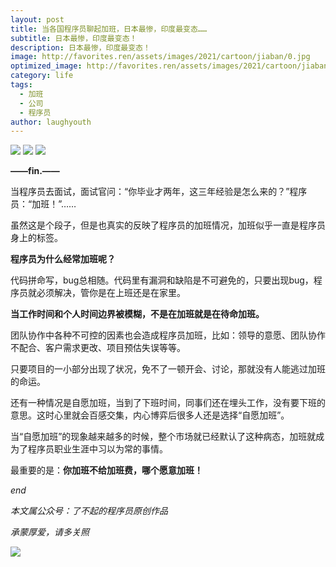 ```yaml
---
layout: post
title: 当各国程序员聊起加班，日本最惨，印度最变态……
subtitle: 日本最惨，印度最变态！
description: 日本最惨，印度最变态！
image: http://favorites.ren/assets/images/2021/cartoon/jiaban/0.jpg
optimized_image: http://favorites.ren/assets/images/2021/cartoon/jiaban/0.jpg
category: life
tags:
  - 加班
  - 公司
  - 程序员
author: laughyouth
---
```



![](http://favorites.ren/assets/images/2021/cartoon/jiaban/640.jpeg)
![](http://favorites.ren/assets/images/2021/cartoon/jiaban/640-1.jpeg)
![](http://favorites.ren/assets/images/2021/cartoon/jiaban/640-2.jpeg)

**——fin.——**

当程序员去面试，面试官问：“你毕业才两年，这三年经验是怎么来的？”程序员：“加班！”……
 
虽然这是个段子，但是也真实的反映了程序员的加班情况，加班似乎一直是程序员身上的标签。
 
**程序员为什么经常加班呢？**
 
代码拼命写，bug总相随。代码里有漏洞和缺陷是不可避免的，只要出现bug，程序员就必须解决，管你是在上班还是在家里。
 
**当工作时间和个人时间边界被模糊，不是在加班就是在待命加班。**
 
团队协作中各种不可控的因素也会造成程序员加班，比如：领导的意愿、团队协作不配合、客户需求更改、项目预估失误等等。
 
只要项目的一小部分出现了状况，免不了一顿开会、讨论，那就没有人能逃过加班的命运。
 
还有一种情况是自愿加班，当到了下班时间，同事们还在埋头工作，没有要下班的意思。这时心里就会百感交集，内心博弈后很多人还是选择“自愿加班”。
 
当“自愿加班”的现象越来越多的时候，整个市场就已经默认了这种病态，加班就成为了程序员职业生涯中习以为常的事情。
 
最重要的是：**你加班不给加班费，哪个愿意加班！**

*end*

*本文属公众号：了不起的程序员原创作品*

*承蒙厚爱，请多关照*

![](http://favorites.ren/assets/images/2021/cartoon/jiaban/640-3.jpeg)
